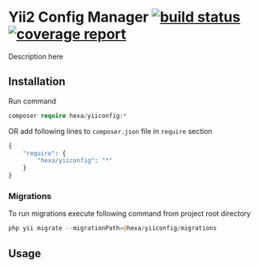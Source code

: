 # Yii2 Config Manager [![build status](https://git.hexa.com.ua/yii2/config/badges/dev/build.svg)](https://git.hexa.com.ua/yii2/config/commits/master) [![coverage report](https://git.hexa.com.ua/yii2/config/badges/dev/coverage.svg)](https://git.hexa.com.ua/yii2/config/commits/master)
Description here

## Installation

Run command
```php
composer require hexa/yiiconfig:*
```
OR add following lines to `composer.json` file in `require` section
```php
{
    "require": {
        "hexa/yiiconfig": "*"
    }
}
```

### Migrations

To run migrations execute following command from project root directory
```php
php yii migrate --migrationPath=@hexa/yiiconfig/migrations
```

## Usage